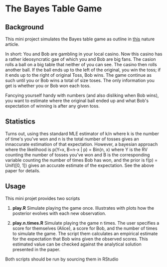 # The Bayes Table Game

## Background

This mini project simulates the Bayes table game as outline in [this](http://www.nature.com/nbt/journal/v22/n9/full/nbt0904-1177.html) nature article.

In short: You and Bob are gambling in your local casino. Now this casino has a rather ideosyncratic gae of which you and Bob are big fans. The casion rolls a ball on a big table that neither of you can see. The casino then rolls another ball. If the ball ends up to the left of the original, you win the toss; if it ends up to the right of original Toss, Bob wins. The game continue as such until you or Bob wins a total of size toses. The only information you get is whether you or Bob won each toss.

Fancying yourself handy with numbers (and also disliking when Bob wins), you want to estimate where the original ball ended up and what Bob's expectation of winning is after any given toss.

## Statistics

Turns out, using thes standard MLE estimator of k/n where k is the number of time's you've won and n is the total number of tosses gives an innaccurate estimation of that expectation. However, a bayesian approach where the likelihood is p(Y=x, B=n-x | p) = Bin(n, x) where Y is the RV counting the number of tosses you've won and B is the corresponding variable counting the number of times Bob has won, and the prior is f(p) = Unif([0, 1]) gives an accurate estimate of the expectation. See the above paper for details.

## Usage

This mini projet provides two scripts

1. __play.R__
   Simulate playing the game once. Illustrates with plots how the posterior evolves with each new observation.

2. __play.n.times.R__
   Simulate playing the game n times. The user specifies a score for themselves (Alice), a score for Bob, and the number of times to simulate the game. The script them calculates an empirical estimate for the expectation that Bob wins given the observed scores. This estimated value can be checked against the analytical solution presented in the paper.

Both scripts should be run by sourcing them in RStudio

